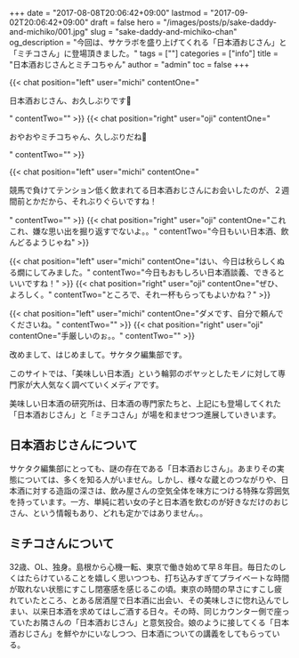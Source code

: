 +++
date = "2017-08-08T20:06:42+09:00"
lastmod = "2017-09-02T20:06:42+09:00"
draft = false
hero = "/images/posts/p/sake-daddy-and-michiko/001.jpg"
slug = "sake-daddy-and-michiko-chan"
og_description = "今回は、サケラボを盛り上げてくれる「日本酒おじさん」と「ミチコさん」に登場頂きました。"
tags = [""]
categories = ["info"]
title = "日本酒おじさんとミチコちゃん"
author = "admin"
toc = false
+++

{{< chat position="left" user="michi" contentOne="<p>日本酒おじさん、お久しぶりです🙋</p>" contentTwo="" >}}
{{< chat position="right" user="oji" contentOne="<p>おやおやミチコちゃん、久しぶりだね🍶</p>" contentTwo="" >}}

{{< chat position="left" user="michi" contentOne="<p>競馬で負けてテンション低く飲まれてる日本酒おじさんにお会いしたのが、２週間前とかだから、それぶりぐらいですね！</p>" contentTwo="" >}}
{{< chat position="right" user="oji" contentOne="これこれ、嫌な思い出を掘り返すでないよ。。" contentTwo="今日もいい日本酒、飲んどるようじゃね" >}}

{{< chat position="left" user="michi" contentOne="はい、今日は秋らしくぬる燗にしてみました。" contentTwo="今日もおもしろい日本酒談義、できるといいですね！" >}}
{{< chat position="right" user="oji" contentOne="ぜひ、よろしく。" contentTwo="ところで、それ一杯もらってもよいかね？" >}}

{{< chat position="left" user="michi" contentOne="ダメです、自分で頼んでくださいね。" contentTwo="" >}}
{{< chat position="right" user="oji" contentOne="手厳しいのぉ。。" contentTwo="" >}}


改めまして、はじめまして。サケタク編集部です。

このサイトでは、「美味しい日本酒」という輪郭のボヤッとしたモノに対して専門家が大人気なく調べていくメディアです。

美味しい日本酒の研究所は、日本酒の専門家たちと、上記にも登場してくれた「日本酒おじさん」と「ミチコさん」が場を和ませつつ進展していきいます。

## 日本酒おじさんについて
サケタク編集部にとっても、謎の存在である「日本酒おじさん」。あまりその実態については、多くを知る人がいません。しかし、様々な蔵とのつながりや、日本酒に対する造詣の深さは、飲み屋さんの空気全体を味方につける特殊な雰囲気を持っています。一方、単純に若い女の子と日本酒を飲むのが好きなだけのおじさん、という情報もあり、どれも定かではありません。。

## ミチコさんについて
32歳、OL、独身。島根から心機一転、東京で働き始めて早８年目。毎日たのしくはたらけていることを嬉しく思いつつも、打ち込みすぎてプライベートな時間が取れない状態にすこし閉塞感を感じるこの頃。東京の時間の早さにすこし疲れていたところ、とある居酒屋で日本酒に出会い、その美味しさに惚れ込んでしまい、以来日本酒を求めてはしご酒する日々。その時、同じカウンター側で座っていたお隣さんの「日本酒おじさん」と意気投合。娘のように接してくる「日本酒おじさん」を鮮やかにいなしつつ、日本酒についての講義をしてもらっている。
